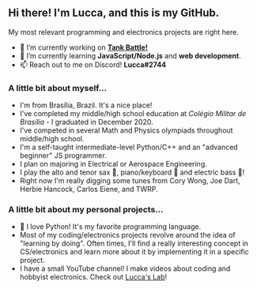 ## Hi there! I'm Lucca, and this is my GitHub. 

My most relevant programming and electronics projects are right here. 

- 🔭 I’m currently working on **[Tank Battle!](https://github.com/ChromeUniverse/Tank-Battle/)**
- 🌱 I’m currently learning **JavaScript/Node.js** and **web development**.
- 📫 Reach out to me on Discord! **Lucca#2744**

### A little bit about myself...

- I'm from Brasília, Brazil. It's a nice place!
- I've completed my middle/high school education at _Colégio Militar de Brasília_ - I graduated in December 2020.
- I've competed in several Math and Physics olympiads throughout middle/high school. 
- I'm a self-taught intermediate-level Python/C++ and an "advanced beginner" JS programmer.
- I plan on majoring in Electrical or Aerospace Engineering.
- I play the alto and tenor sax 🎷, piano/keyboard 🎹 and electric bass 🎸!
- Right now I'm really digging some tunes from Cory Wong, Joe Dart, Herbie Hancock, Carlos Eiene, and TWRP.

### A little bit about my personal projects...
- 🐍 I love Python! It's my favorite programming language.
- Most of my coding/electronics projects revolve around the idea of "learning by doing". Often times, I'll find a really interesting concept in CS/electronics and learn more about it by implementing it in a specific project.   
- I have a small YouTube channel! I make videos about coding and hobbyist electronics. Check out [Lucca's Lab](https://www.youtube.com/channel/UCjpQ2w6Di2f-tyCiK6mVGlA)!


<!--
**ChromeUniverse/ChromeUniverse** is a ✨ _special_ ✨ repository because its `README.md` (this file) appears on your GitHub profile.

Here are some ideas to get you started:

- 🔭 I’m currently working on ...
- 🌱 I’m currently learning ...
- 👯 I’m looking to collaborate on ...
- 🤔 I’m looking for help with ...
- 💬 Ask me about ...
- 📫 How to reach me: ...
- 😄 Pronouns: ...
- ⚡ Fun fact: ...

-->

